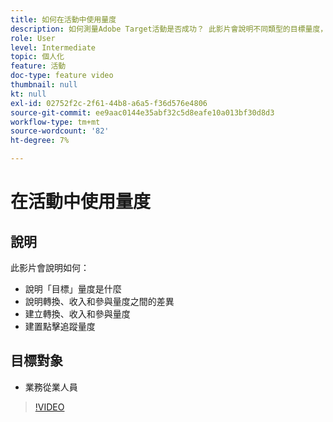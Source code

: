 ```yaml
---
title: 如何在活動中使用量度
description: 如何測量Adobe Target活動是否成功？ 此影片會說明不同類型的目標量度，以及如何使用這些量度來測量活動的效能。
role: User
level: Intermediate
topic: 個人化
feature: 活動
doc-type: feature video
thumbnail: null
kt: null
exl-id: 02752f2c-2f61-44b8-a6a5-f36d576e4806
source-git-commit: ee9aac0144e35abf32c5d8eafe10a013bf30d8d3
workflow-type: tm+mt
source-wordcount: '82'
ht-degree: 7%

---
```


# 在活動中使用量度

## 說明

此影片會說明如何：

* 說明「目標」量度是什麼
* 說明轉換、收入和參與量度之間的差異
* 建立轉換、收入和參與量度
* 建置點擊追蹤量度

## 目標對象

* 業務從業人員

>[!VIDEO](https://video.tv.adobe.com/v/17380/?quality=12)
